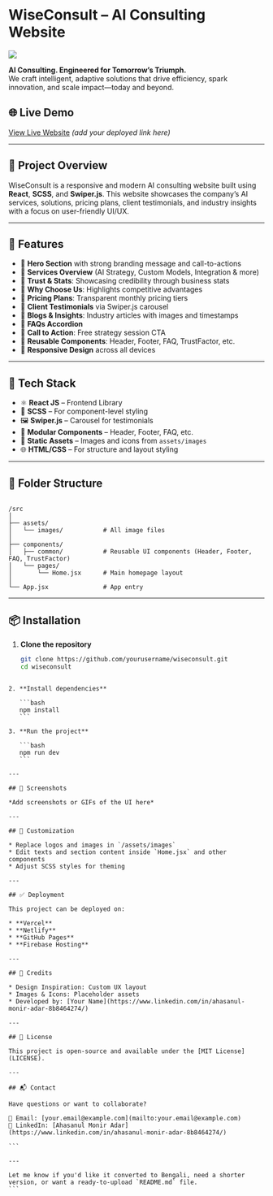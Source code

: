# WiseConsult – AI Consulting Website

<img src="https://res.cloudinary.com/dphnu6u05/image/upload/v1754063347/Black_and_White_Illustrative_Manager_LinkedIn_Banner_bndwlw.png"/>


**AI Consulting. Engineered for Tomorrow’s Triumph.**  
We craft intelligent, adaptive solutions that drive efficiency, spark innovation, and scale impact—today and beyond.

## 🌐 Live Demo

[View Live Website](#) *(add your deployed link here)*

---

## 📌 Project Overview

WiseConsult is a responsive and modern AI consulting website built using **React**, **SCSS**, and **Swiper.js**. This website showcases the company’s AI services, solutions, pricing plans, client testimonials, and industry insights with a focus on user-friendly UI/UX.

---

## 🧩 Features

- 🔹 **Hero Section** with strong branding message and call-to-actions  
- 🔹 **Services Overview** (AI Strategy, Custom Models, Integration & more)  
- 🔹 **Trust & Stats**: Showcasing credibility through business stats  
- 🔹 **Why Choose Us**: Highlights competitive advantages  
- 🔹 **Pricing Plans**: Transparent monthly pricing tiers  
- 🔹 **Client Testimonials** via Swiper.js carousel  
- 🔹 **Blogs & Insights**: Industry articles with images and timestamps  
- 🔹 **FAQs Accordion**  
- 🔹 **Call to Action**: Free strategy session CTA  
- 🔹 **Reusable Components**: Header, Footer, FAQ, TrustFactor, etc.  
- 🔹 **Responsive Design** across all devices  

---

## 🚀 Tech Stack

- ⚛️ **React JS** – Frontend Library  
- 💅 **SCSS** – For component-level styling  
- 🖼️ **Swiper.js** – Carousel for testimonials  
- 📁 **Modular Components** – Header, Footer, FAQ, etc.  
- 📸 **Static Assets** – Images and icons from `assets/images`  
- 🌐 **HTML/CSS** – For structure and layout styling  

---

## 📂 Folder Structure

```

/src
│
├── assets/
│   └── images/           # All image files
│
├── components/
│   ├── common/           # Reusable UI components (Header, Footer, FAQ, TrustFactor)
│   └── pages/
│       └── Home.jsx      # Main homepage layout
│
└── App.jsx               # App entry

````

---

## 📦 Installation

1. **Clone the repository**
   ```bash
   git clone https://github.com/yourusername/wiseconsult.git
   cd wiseconsult
````

2. **Install dependencies**

   ```bash
   npm install
   ```

3. **Run the project**

   ```bash
   npm run dev
   ```

---

## 📸 Screenshots

*Add screenshots or GIFs of the UI here*

---

## 🔧 Customization

* Replace logos and images in `/assets/images`
* Edit texts and section content inside `Home.jsx` and other components
* Adjust SCSS styles for theming

---

## ✅ Deployment

This project can be deployed on:

* **Vercel**
* **Netlify**
* **GitHub Pages**
* **Firebase Hosting**

---

## 🤝 Credits

* Design Inspiration: Custom UX layout
* Images & Icons: Placeholder assets
* Developed by: [Your Name](https://www.linkedin.com/in/ahasanul-monir-adar-8b8464274/)

---

## 📄 License

This project is open-source and available under the [MIT License](LICENSE).

---

## 📬 Contact

Have questions or want to collaborate?

📧 Email: [your.email@example.com](mailto:your.email@example.com)
🔗 LinkedIn: [Ahasanul Monir Adar](https://www.linkedin.com/in/ahasanul-monir-adar-8b8464274/)

```

---

Let me know if you'd like it converted to Bengali, need a shorter version, or want a ready-to-upload `README.md` file.
```








